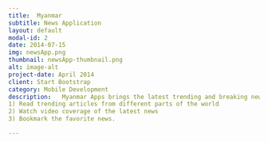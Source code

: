 ```yaml
---
title:  Myanmar
subtitle: News Application
layout: default
modal-id: 2
date: 2014-07-15
img: newsApp.png
thumbnail: newsApp-thumbnail.png
alt: image-alt
project-date: April 2014
client: Start Bootstrap
category: Mobile Development
description:   Myanmar Apps brings the latest trending and breaking news from Myanmar and around the world. The app allows to: </br>
1) Read trending articles from different parts of the world
2) Watch video coverage of the latest news
3) Bookmark the favorite news.

---
```

